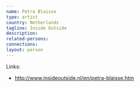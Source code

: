 ```yaml
---
name: Petra Blaisse
type: artist
country: Netherlands
tagline: Inside Outside
description:
related-persons:
connections:
layout: person
---
```

Links:
* <http://www.insideoutside.nl/en/petra-blaisse.htm>
